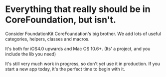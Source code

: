 # Everything that really should be in CoreFoundation, but isn't.

Consider FoundationKit CoreFoundation's big brother.  We add lots of useful categories, helpers, classes and macros.

It's both for iOS4.0 upwards and Mac OS 10.6+. (Its' a project, and you include the lib you need)

It's still very much work in progress, so don't yet use it in production. If you start a new app today, it's the perfect time to begin with it.